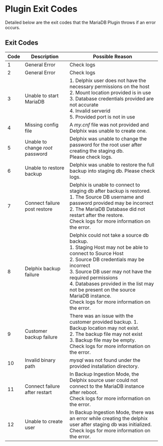 # Plugin Exit Codes

Detailed below are the exit codes that the MariaDB 
Plugin throws if an error occurs. 


## Exit Codes
Code | Description | Possible Reason
-------- | ----------- | -----------
1 | General Error | Check logs
2 | General Error | Check logs
3 | Unable to start MariaDB | 1. Delphix user does not have the necessary permissions on the host  <br/> 2. Mount location provided is  in use <br/> 3. Database credentials provided are not accurate <br/> 4. Invalid serverid <br/> 5. Provided port is not in use
4 | Missing config file | A *my.cnf* file was not provided and Delphix was unable to create one. 
5 | Unable to change *root* password | Delphix was unable to change the password for the root user after creating the staging db.<br/> Please check logs. 
6 | Unable to restore backup | Delphix was unable to restore the full backup into staging db. Please check logs.
7 | Connect failure post restore  | Delphix is unable to connect to staging db after backup is restored. <br/> 1. The Source DB username and password provided may be incorrect <br/>2. The MariaDB Database did not restart after the restore. <br/> Check logs for more information on the error.
8 | Delphix backup failure | Delphix could not take a source db backup. <br/> 1. Staging Host may not be able to connect to Source Host <br/> 2. Source DB credentials may be incorrect <br/> 3. Source DB user may not have the required permissions <br/>4. Databases provided in the list may not be present on the source MariaDB instance. <br/> Check logs for more information on the error.
9 | Customer backup failure | There was an issue with the customer provided backup. 1. Backup location may not exist. <br/> 2. The backup file may not exist <br/> 3. Backup file may be empty.<br/>Check logs for more information on the error.
10 | Invalid binary path  | *mysql* was not found under the provided installation directory.
11 | Connect failure after restart  | In Backup Ingestion Mode, the Delphix source user could not connect to the MariaDB instance after reboot. </br> Check logs for more information on the error.
12 | Unable to create user  | In Backup Ingestion Mode, there was an error while creating the delphix user after staging db was initialized. </br> Check logs for more information on the error.

